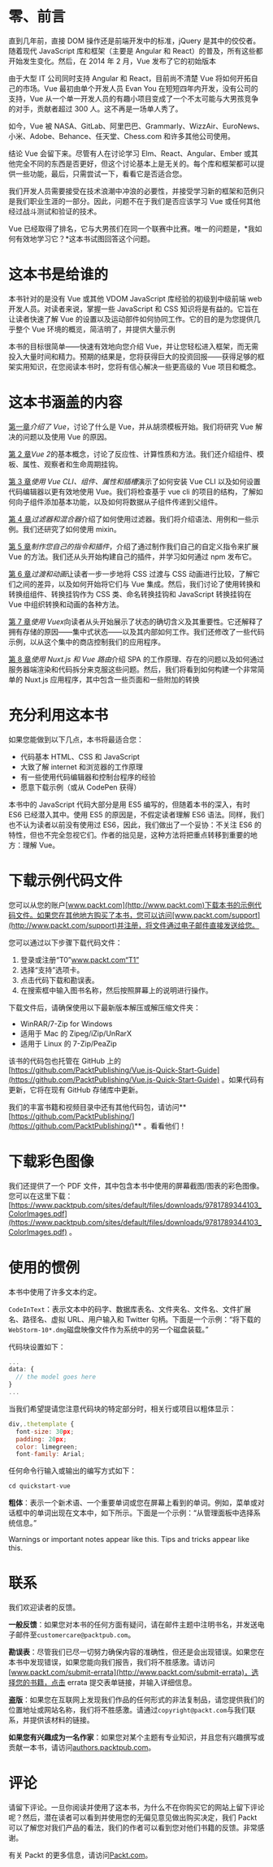 # 零、前言

直到几年前，直接 DOM 操作还是前端开发中的标准，jQuery 是其中的佼佼者。随着现代 JavaScript 库和框架（主要是 Angular 和 React）的普及，所有这些都开始发生变化。然后，在 2014 年 2 月，Vue 发布了它的初始版本

由于大型 IT 公司同时支持 Angular 和 React，目前尚不清楚 Vue 将如何开拓自己的市场。Vue 最初由单个开发人员 Evan You 在短短四年内开发，没有公司的支持，Vue 从一个单一开发人员的有趣小项目变成了一个不太可能与大男孩竞争的对手，贡献者超过 300 人。这不再是一场单人秀了。

如今，Vue 被 NASA、GitLab、阿里巴巴、Grammarly、WizzAir、EuroNews、小米、Adobe、Behance、任天堂、Chess.com 和许多其他公司使用。

结论 Vue 会留下来。尽管有人在讨论学习 Elm、React、Angular、Ember 或其他完全不同的东西是否更好，但这个讨论基本上是无关的。每个库和框架都可以提供一些功能，最后，只需尝试一下，看看它是否适合您。

我们开发人员需要接受在技术浪潮中冲浪的必要性，并接受学习新的框架和范例只是我们职业生涯的一部分。因此，问题不在于我们是否应该学习 Vue 或任何其他经过战斗测试和验证的技术。

Vue 已经取得了排名，它与大男孩们在同一个联赛中比赛。唯一的问题是，*我如何有效地学习它？*这本书试图回答这个问题。

# 这本书是给谁的

本书针对的是没有 Vue 或其他 VDOM JavaScript 库经验的初级到中级前端 web 开发人员。对读者来说，掌握一些 JavaScript 和 CSS 知识将是有益的。它旨在让读者快速了解 Vue 的设置以及运动部件如何协同工作。它的目的是为您提供几乎整个 Vue 环境的概览，简洁明了，并提供大量示例

本书的目标很简单——快速有效地向您介绍 Vue，并让您轻松进入框架，而无需投入大量时间和精力。预期的结果是，您将获得巨大的投资回报——获得足够的框架实用知识，在您阅读本书时，您将有信心解决一些更高级的 Vue 项目和概念。

# 这本书涵盖的内容

[第一章](1.html)*介绍了 Vue*，讨论了什么是 Vue，并从胡须模板开始。我们将研究 Vue 解决的问题以及使用 Vue 的原因。

[第 2 章](2.html)*Vue 2*的基本概念，讨论了反应性、计算性质和方法。我们还介绍组件、模板、属性、观察者和生命周期挂钩。

[第 3 章](3.html)*使用 Vue CLI、组件、属性和插槽*演示了如何安装 Vue CLI 以及如何设置代码编辑器以更有效地使用 Vue。我们将检查基于 vue cli 的项目的结构，了解如何向子组件添加基本功能，以及如何将数据从子组件传递到父组件。

[第 4 章](4.html)*过滤器和混合器*介绍了如何使用过滤器。我们将介绍语法、用例和一些示例。我们还研究了如何使用 mixin。

[第 5 章](5.html)*制作您自己的指令和插件*，介绍了通过制作我们自己的自定义指令来扩展 Vue 的方法。我们还从头开始构建自己的插件，并学习如何通过 npm 发布它。

[第 6 章](6.html)*过渡和动画*让读者一步一步地将 CSS 过渡与 CSS 动画进行比较，了解它们之间的差异，以及如何开始将它们与 Vue 集成。然后，我们讨论了使用转换和转换组组件、转换挂钩作为 CSS 类、命名转换挂钩和 JavaScript 转换挂钩在 Vue 中组织转换和动画的各种方法。

[第 7 章](7.html)*使用 Vuex*向读者从头开始展示了状态的确切含义及其重要性。它还解释了拥有存储的原因——集中式状态——以及其内部如何工作。我们还修改了一些代码示例，以从这个集中的商店控制我们的应用程序。

[第 8 章](8.html)*使用 Nuxt.js 和 Vue 路由*介绍 SPA 的工作原理、存在的问题以及如何通过服务器端渲染和代码拆分来克服这些问题。然后，我们将看到如何构建一个非常简单的 Nuxt.js 应用程序，其中包含一些页面和一些附加的转换

# 充分利用这本书

如果您能做到以下几点，本书将最适合您：

*   代码基本 HTML、CSS 和 JavaScript
*   大致了解 internet 和浏览器的工作原理
*   有一些使用代码编辑器和控制台程序的经验
*   愿意下载示例（或从 CodePen 获得）

本书中的 JavaScript 代码大部分是用 ES5 编写的，但随着本书的深入，有时 ES6 已经潜入其中。使用 ES5 的原因是，不假定读者理解 ES6 语法。同样，我们也不认为读者以前没有使用过 ES6，因此，我们做出了一个妥协：不关注 ES6 的特性，但也不完全忽视它们。作者的拙见是，这种方法将把重点转移到重要的地方：理解 Vue。

# 下载示例代码文件

您可以从您的账户[www.packt.com](http://www.packt.com)下载本书的示例代码文件。如果您在其他地方购买了本书，您可以访问[www.packt.com/support](http://www.packt.com/support)并注册，将文件通过电子邮件直接发送给您。

您可以通过以下步骤下载代码文件：

1.  登录或注册“T0”www.packt.com“T1”
2.  选择“支持”选项卡。
3.  点击代码下载和勘误表。
4.  在搜索框中输入图书名称，然后按照屏幕上的说明进行操作。

下载文件后，请确保使用以下最新版本解压或解压缩文件夹：

*   WinRAR/7-Zip for Windows
*   适用于 Mac 的 Zipeg/iZip/UnRarX
*   适用于 Linux 的 7-Zip/PeaZip

该书的代码包也托管在 GitHub 上的[https://github.com/PacktPublishing/Vue.js-Quick-Start-Guide](https://github.com/PacktPublishing/Vue.js-Quick-Start-Guide) 。如果代码有更新，它将在现有 GitHub 存储库中更新。

我们的丰富书籍和视频目录中还有其他代码包，请访问**[https://github.com/PacktPublishing/](https://github.com/PacktPublishing/)** 。看看他们！

# 下载彩色图像

我们还提供了一个 PDF 文件，其中包含本书中使用的屏幕截图/图表的彩色图像。您可以在这里下载：[https://www.packtpub.com/sites/default/files/downloads/9781789344103_ColorImages.pdf](https://www.packtpub.com/sites/default/files/downloads/9781789344103_ColorImages.pdf) 。

# 使用的惯例

本书中使用了许多文本约定。

`CodeInText`：表示文本中的码字、数据库表名、文件夹名、文件名、文件扩展名、路径名、虚拟 URL、用户输入和 Twitter 句柄。下面是一个示例：“将下载的`WebStorm-10*.dmg`磁盘映像文件作为系统中的另一个磁盘装载。”

代码块设置如下：

```js
...
data: {
  // the model goes here
}
...
```

当我们希望提请您注意代码块的特定部分时，相关行或项目以粗体显示：

```js
div,.thetemplate {
  font-size: 30px;
  padding: 20px;
  color: limegreen;
  font-family: Arial;
```

任何命令行输入或输出的编写方式如下：

```js
cd quickstart-vue
```

**粗体**：表示一个新术语、一个重要单词或您在屏幕上看到的单词。例如，菜单或对话框中的单词出现在文本中，如下所示。下面是一个示例：“从管理面板中选择系统信息。”

Warnings or important notes appear like this. Tips and tricks appear like this.

# 联系

我们欢迎读者的反馈。

**一般反馈**：如果您对本书的任何方面有疑问，请在邮件主题中注明书名，并发送电子邮件至`customercare@packtpub.com`。

**勘误表**：尽管我们已尽一切努力确保内容的准确性，但还是会出现错误。如果您在本书中发现错误，如果您能向我们报告，我们将不胜感激。请访问[www.packt.com/submit-errata](http://www.packt.com/submit-errata)，选择您的书籍，点击 errata 提交表单链接，并输入详细信息。

**盗版**：如果您在互联网上发现我们作品的任何形式的非法复制品，请您提供我们的位置地址或网站名称，我们将不胜感激。请通过`copyright@packt.com`与我们联系，并提供该材料的链接。

**如果您有兴趣成为一名作家**：如果您对某个主题有专业知识，并且您有兴趣撰写或贡献一本书，请访问[authors.packtpub.com](http://authors.packtpub.com/)。

# 评论

请留下评论。一旦你阅读并使用了这本书，为什么不在你购买它的网站上留下评论呢？然后，潜在读者可以看到并使用您的无偏见意见做出购买决定，我们 Packt 可以了解您对我们产品的看法，我们的作者可以看到您对他们书籍的反馈。非常感谢。

有关 Packt 的更多信息，请访问[Packt.com](http://www.packt.com/)。